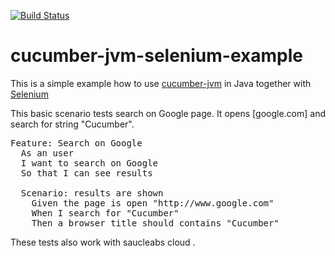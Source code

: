 
[![Build Status](https://drone.io/github.com/akash1233/cucumber-jvm-selenium-example/status.png)](https://drone.io/github.com/akash1233/cucumber-jvm-selenium-example/latest)

cucumber-jvm-selenium-example
================

This is a simple example how to use [cucumber-jvm](https://github.com/cucumber/cucumber-jvm) in Java
together with [Selenium](http://seleniumhq.org/)

This basic scenario tests search on Google page. It opens [google.com] and search for string "Cucumber".

<pre>
Feature: Search on Google
  As an user
  I want to search on Google
  So that I can see results

  Scenario: results are shown
    Given the page is open "http://www.google.com"
    When I search for "Cucumber"
    Then a browser title should contains "Cucumber"
</pre>
These tests also work with saucleabs cloud .
